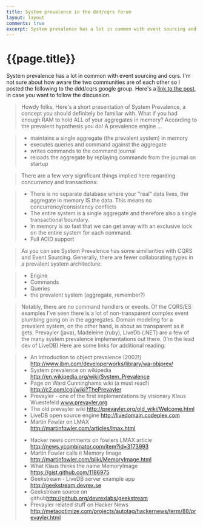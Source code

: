 ```yaml
---
title: System prevalence in the ddd/cqrs forum
layout: layout
comments: true
excerpt: System prevalence has a lot in common with event sourcing and cqrs. I'm not sure about how aware the two communities are of each other so I posted the following to the ddd/cqrs google group. 
---
```


# {{page.title}}
System prevalence has a lot in common with event sourcing and cqrs. I'm not sure about how aware the two communities are of each
other so I posted the following to the ddd/cqrs google group.
Here's a <a href="http://bit.ly/TWU3hx">link to the post</a>, in case you
want to follow the discussion.


> Howdy folks,
> Here's a short presentation of System Prevalence, a concept you should definitely be familiar with.
> What if you had enough RAM to hold ALL of your aggregates in memory? According to the prevalent hypothesis you do!
> A prevalence engine ...

> * maintains a single aggregate (the prevalent system) in memory
> * executes queries and command against the aggregate
> * writes commands to the command journal
> * reloads the aggregate by replaying commands from the journal on startup

> There are a few very significant things implied here regarding concurrency and transactions:

> * There is no separate database where your "real" data lives, the aggregate in memory IS the data. This means no concurrency/consistency conflicts
> * The entire system is a single aggregate and therefore also a single transactional boundary.
> * In memory is so fast that we can get away with an exclusive lock on the entire system for each command.
> * Full ACID support

> As you can see System Prevalence has some similiarities with CQRS and Event Sourcing. Generally, there are fewer collaborating types
in a prevalent system architecture:

> * Engine
> * Commands
> * Queries
> * the prevalent system (aggregate, remember?)

> Notably, there are no command handlers or events. Of the CQRS/ES examples I've seen there is a lot of non-transparent complex event plumbing going on in the aggregates. Domain modeling for a prevalent system, on the other hand, is about as transparent as it gets.
> Prevayler (java), Madeleine (ruby), LiveDb (.NET) are a few of the many system prevalence implementations out there. (I'm the lead dev of LiveDB) Here are some links for additional reading:

> * An introduction to object prevalence (2002!) <a href="http://www.ibm.com/developerworks/library/wa-objprev/">http://www.ibm.com/developerworks/library/wa-objprev/</a>
> * System prevalence on wikipedia <a href="http://en.wikipedia.org/wiki/System_Prevalence">http://en.wikipedia.org/wiki/System_Prevalence</a>
> * Page on Ward Cunninghams wiki (a must read!) <a href="http://c2.com/cgi/wiki?ThePrevayler">http://c2.com/cgi/wiki?ThePrevayler</a>
> * Prevayler - one of the first implemantations by visionary Klaus Wuestefeld <a href="http://www.prevayler.org">www.prevayler.org</a>
> * The old prevayler wiki <a href="http://prevayler.org/old_wiki/Welcome.html">http://prevayler.org/old_wiki/Welcome.html</a>
> * LiveDB open source engine <a href="http://livedomain.codeplex.com">http://livedomain.codeplex.com</a>
> * Martin Fowler on LMAX<br /><a href="http://martinfowler.com/articles/lmax.html">http://martinfowler.com/articles/lmax.html</a>&nbsp;</p>
> * Hacker news comments on fowlers LMAX article <a href="http://news.ycombinator.com/item?id=3173993">http://news.ycombinator.com/item?id=3173993</a>
> * Martin Fowler calls it Memory Image <a href="http://martinfowler.com/bliki/MemoryImage.html">http://martinfowler.com/bliki/MemoryImage.html</a>
> * What Klaus thinks the name MemoryImage <a href="https://gist.github.com/1186975">https://gist.github.com/1186975</a>
> * Geekstream - LiveDB server example app <a href="http://geekstream.devrex.se">http://geekstream.devrex.se</a>
> * Geekstream source on github<a href="http://github.org/devrexlabs/geekstream">http://github.org/devrexlabs/geekstream</a>
> * Prevayler related stuff on Hacker News <a href="http://metaoptimize.com/projects/autotag/hackernews/term/88/prevayler.html">http://metaoptimize.com/projects/autotag/hackernews/term/88/prevayler.html</a>
